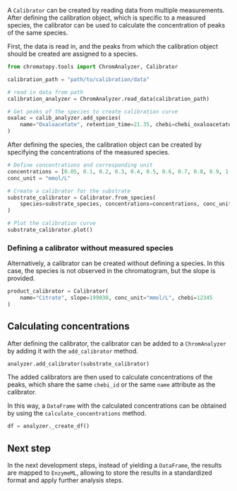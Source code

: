 A `Calibrator` can be created by reading data from multiple measurements. After defining the calibration object, which is specific to a measured species, the calibrator can be used to calculate the concentration of peaks of the same species.

First, the data is read in, and the peaks from which the calibration object should be created are assigned to a species.
```python
from chromatopy.tools import ChromAnalyzer, Calibrator

calibration_path = "path/to/calibration/data"

# read in data from path
calibration_analyzer = ChromAnalyzer.read_data(calibration_path)

# Get peaks of the species to create calibration curve
oxalac = calib_analyzer.add_species(
    name="Oxaloacetate", retention_time=21.35, chebi=chebi_oxaloacetate
)
```

After defining the species, the calibration object can be created by specifying the concentrations of the measured species.
```python
# Define concentrations and corresponding unit
concentrations = [0.05, 0.1, 0.2, 0.3, 0.4, 0.5, 0.6, 0.7, 0.8, 0.9, 1.0]
conc_unit = "mmol/L"

# Create a calibrator for the substrate
substrate_calibrator = Calibrator.from_species(
    species=substrate_species, concentrations=concentrations, conc_unit=conc_unit
)

# Plot the calibration curve
substrate_calibrator.plot()
```

### Defining a calibrator without measured species

Alternatively, a calibrator can be created without defining a species. In this case, the species is not observed in the chromatogram, but the slope is provided.
```python
product_calibrator = Calibrator(
    name="Citrate", slope=199030, conc_unit="mmol/L", chebi=12345
)
```

## Calculating concentrations

After defining the calibrator, the calibrator can be added to a `ChromAnalyzer` by adding it with the `add_calibrator` method. 

```python
analyzer.add_calibrator(substrate_calibrator)
```

The added calibrators are then used to calculate concentrations of the peaks, which share the same `chebi_id` or the same `name` attribute as the calibrator.

In this way, a `DataFrame` with the calculated concentrations can be obtained by using the `calculate_concentrations` method.
```python
df = analyzer._create_df()
```

## Next step
In the next development steps, instead of yielding a `DataFrame`, the results are mapped to `EnzymeML`, allowing to store the results in a standardized format and apply further analysis steps.